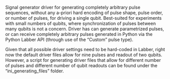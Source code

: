 Signal generator driver for generating completely arbitrary pulse sequences, without any a-priori hard encoding of pulse shape, pulse order, or number of pulses, for driving a single qubit. Best-suited for experiments with small numbers of qubits, where synchronization of pulses between many qubits is not a concern. Driver has can generate parametrized pulses, or can receive completely arbitrary pulses generated in Python via the Python Labber API (through use of the “Custom” pulse type). 

Given that all possible driver settings need to be hard-coded in Labber, right now the default driver files allow for nine pulses and readout of two qubits. However, a script for generating driver files that allow for different number of pulses and different number of qubit readouts can be found under the “ini_generating_files” folder.
